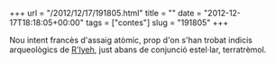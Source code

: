 +++
url = "/2012/12/17/191805.html"
title = ""
date = "2012-12-17T18:18:05+00:00"
tags = ["contes"]
slug = "191805"
+++

Nou intent francès d'assaig atòmic, prop d'on s'han trobat indicis arqueològics de [R'lyeh](http://en.wikipedia.org/wiki/R'lyeh), just abans de conjunció estel·lar, terratrèmol.
